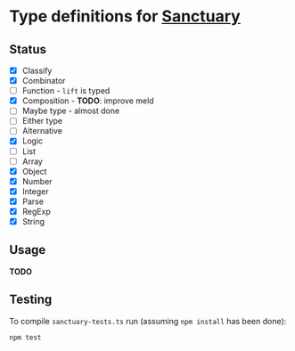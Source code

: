 Type definitions for [Sanctuary](https://sanctuary.js.org/)
====================================================

Status
-----

- [x] Classify
- [x] Combinator
- [ ] Function - `lift` is typed
- [x] Composition - **TODO**: improve meld
- [ ] Maybe type - almost done
- [ ] Either type
- [ ] Alternative
- [x] Logic
- [ ] List
- [ ] Array
- [x] Object
- [x] Number
- [x] Integer
- [x] Parse
- [x] RegExp
- [x] String

Usage
----
**TODO**

Testing
------

To compile `sanctuary-tests.ts` run (assuming `npm install` has been done):

```
npm test
```
